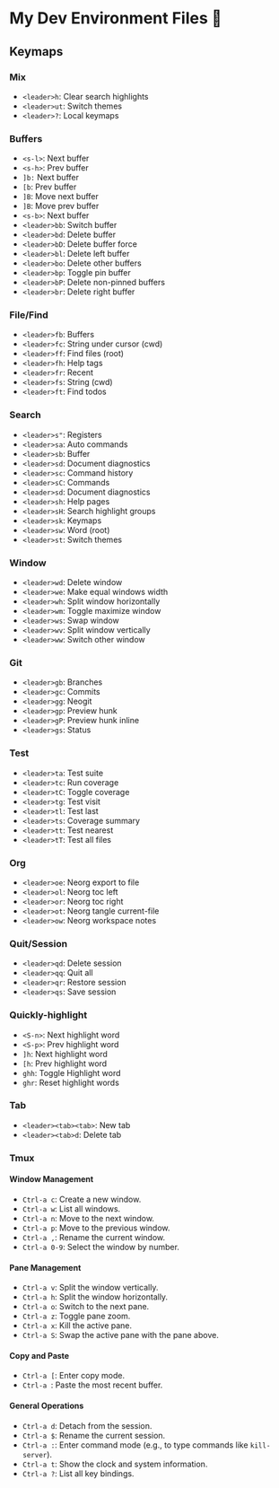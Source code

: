 # My Dev Environment Files 🚀



## Keymaps



### Mix

- `<leader>h`: Clear search highlights
- `<leader>ut`: Switch themes
- `<leader>?`: Local keymaps


### Buffers

- `<s-l>`: Next buffer
- `<s-h>`: Prev buffer
- `]b:` Next buffer 
- `[b`: Prev buffer 
- `]B`: Move next buffer 
- `]B`: Move prev buffer 
- `<s-b>`: Next buffer 
- `<leader>bb`: Switch buffer
- `<leader>bd`: Delete buffer 
- `<leader>bD`: Delete buffer force
- `<leader>bl`: Delete left buffer
- `<leader>bo`: Delete other buffers 
- `<leader>bp`: Toggle pin buffer 
- `<leader>bP`: Delete non-pinned buffers 
- `<leader>br`: Delete right buffer 


### File/Find

- `<leader>fb`: Buffers 
- `<leader>fc`: String under cursor (cwd) 
- `<leader>ff`: Find files (root)
- `<leader>fh`: Help tags
- `<leader>fr`: Recent 
- `<leader>fs`: String (cwd) 
- `<leader>ft`: Find todos 


### Search

- `<leader>s"`: Registers  
- `<leader>sa`: Auto commands  
- `<leader>sb`: Buffer  
- `<leader>sd`: Document diagnostics 
- `<leader>sc`: Command history  
- `<leader>sC`: Commands 
- `<leader>sd`: Document diagnostics 
- `<leader>sh`: Help pages 
- `<leader>sH`: Search highlight groups 
- `<leader>sk`: Keymaps 
- `<leader>sw`: Word (root) 
- `<leader>st`: Switch themes 


### Window

- `<leader>wd`: Delete window 
- `<leader>we`: Make equal windows width  
- `<leader>wh`: Split window horizontally 
- `<leader>wm`: Toggle maximize window
- `<leader>ws`: Swap window 
- `<leader>wv`: Split window vertically 
- `<leader>ww`: Switch other window 


### Git

- `<leader>gb`: Branches 
- `<leader>gc`: Commits 
- `<leader>gg`: Neogit 
- `<leader>gp`: Preview hunk
- `<leader>gP`: Preview hunk inline
- `<leader>gs`: Status 


### Test

- `<leader>ta`: Test suite 
- `<leader>tc`: Run coverage 
- `<leader>tC`: Toggle coverage 
- `<leader>tg`: Test visit 
- `<leader>tl`: Test last 
- `<leader>ts`: Coverage summary 
- `<leader>tt`: Test nearest 
- `<leader>tT`: Test all files 


### Org

- `<leader>oe`: Neorg export to file  
- `<leader>ol`: Neorg toc left
- `<leader>or`: Neorg toc right
- `<leader>ot`: Neorg tangle current-file
- `<leader>ow`: Neorg workspace notes


### Quit/Session

- `<leader>qd`: Delete session
- `<leader>qq`: Quit all
- `<leader>qr`: Restore session 
- `<leader>qs`: Save session


### Quickly-highlight

- `<S-n>`: Next highlight word 
- `<S-p>`: Prev highlight word 
- `]h`: Next highlight word 
- `[h`: Prev highlight word 
- `ghh`: Toggle Highlight word 
- `ghr`: Reset highlight words 


### Tab

- `<leader><tab><tab>`: New tab
- `<leader><tab>d`: Delete tab 


### Tmux



#### Window Management

- `Ctrl-a c`: Create a new window.
- `Ctrl-a w`: List all windows.
- `Ctrl-a n`: Move to the next window.
- `Ctrl-a p`: Move to the previous window.
- `Ctrl-a ,`: Rename the current window.
- `Ctrl-a 0-9`: Select the window by number.


#### Pane Management

- `Ctrl-a v`: Split the window vertically.
- `Ctrl-a h`: Split the window horizontally.
- `Ctrl-a o`: Switch to the next pane.
- `Ctrl-a z`: Toggle pane zoom.
- `Ctrl-a x`: Kill the active pane.
- `Ctrl-a S`: Swap the active pane with the pane above.


#### Copy and Paste

- `Ctrl-a [`: Enter copy mode.
- `Ctrl-a `: Paste the most recent buffer.


#### General Operations

- `Ctrl-a d`: Detach from the session.
- `Ctrl-a $`: Rename the current session.
- `Ctrl-a :`: Enter command mode (e.g., to type commands like `kill-server`).
- `Ctrl-a t`: Show the clock and system information.
- `Ctrl-a ?`: List all key bindings.

